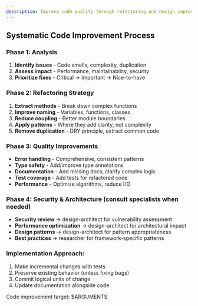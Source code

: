 ```yaml
---
description: Improve code quality through refactoring and design improvements
---
```


<!-- 
This command performs comprehensive code improvement with direct expert consultation.
Covers code quality, design patterns, security, and performance optimization.
Consults specialists when beneficial for thorough improvement strategy.
-->

## Systematic Code Improvement Process

### Phase 1: Analysis
1. **Identify issues** - Code smells, complexity, duplication
2. **Assess impact** - Performance, maintainability, security
3. **Prioritize fixes** - Critical → Important → Nice-to-have

### Phase 2: Refactoring Strategy
1. **Extract methods** - Break down complex functions
2. **Improve naming** - Variables, functions, classes
3. **Reduce coupling** - Better module boundaries
4. **Apply patterns** - Where they add clarity, not complexity
5. **Remove duplication** - DRY principle, extract common code

### Phase 3: Quality Improvements
- **Error handling** - Comprehensive, consistent patterns
- **Type safety** - Add/improve type annotations
- **Documentation** - Add missing docs, clarify complex logic
- **Test coverage** - Add tests for refactored code
- **Performance** - Optimize algorithms, reduce I/O

### Phase 4: Security & Architecture (consult specialists when needed)
- **Security review** → design-architect for vulnerability assessment
- **Performance optimization** → design-architect for architectural impact
- **Design patterns** → design-architect for pattern appropriateness
- **Best practices** → researcher for framework-specific patterns

### Implementation Approach:
1. Make incremental changes with tests
2. Preserve existing behavior (unless fixing bugs)
3. Commit logical units of change
4. Update documentation alongside code

Code improvement target: $ARGUMENTS